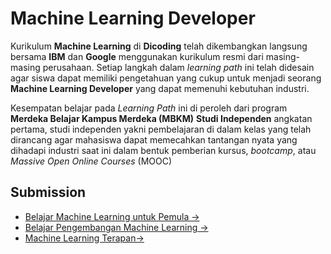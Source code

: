 # Machine Learning Developer

Kurikulum **Machine Learning** di **Dicoding** telah dikembangkan langsung bersama **IBM** dan **Google** menggunakan kurikulum resmi dari masing-masing perusahaan. Setiap langkah dalam _learning path_ ini telah didesain agar siswa dapat memiliki pengetahuan yang cukup untuk menjadi seorang **Machine Learning Developer** yang dapat memenuhi kebutuhan industri.

Kesempatan belajar pada _Learning Path_ ini di peroleh dari program **Merdeka Belajar Kampus Merdeka (MBKM)** **Studi Independen** angkatan pertama, studi independen yakni pembelajaran di dalam kelas yang telah dirancang agar mahasiswa dapat memecahkan tantangan nyata yang dihadapi industri saat ini dalam bentuk pemberian kursus, _bootcamp_, atau _Massive Open Online Courses_ (MOOC)

## Submission
- [Belajar Machine Learning untuk Pemula →](https://github.com/slm17/mbkm-dicoding-machine-learning-developer/tree/main/belajar-machine-learning-untuk-pemula/rock-paper-scissors)
- [Belajar Pengembangan Machine Learning →]()
- [Machine Learning Terapan→]()

